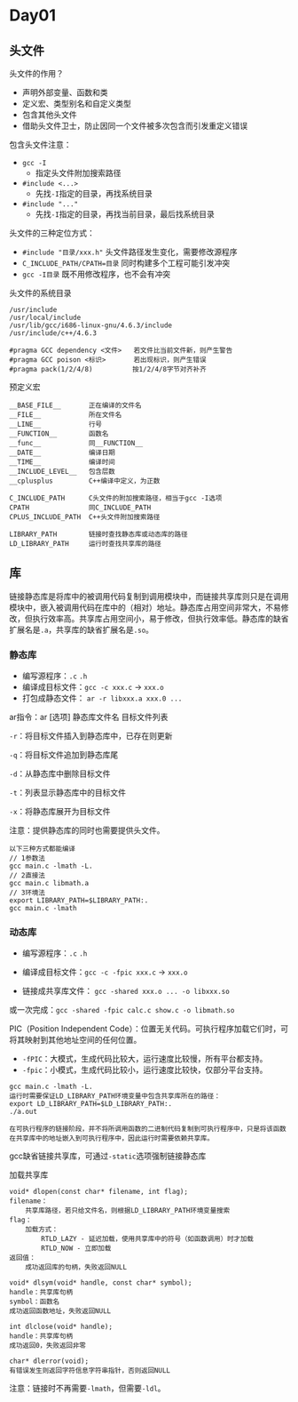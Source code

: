 # Day01

## 头文件

头文件的作用？

* 声明外部变量、函数和类
* 定义宏、类型别名和自定义类型
* 包含其他头文件
* 借助头文件卫士，防止因同一个文件被多次包含而引发重定义错误

包含头文件注意：

* `gcc -I` 
  * 指定头文件附加搜索路径
* `#include <...>`
  * 先找`-I`指定的目录，再找系统目录
* `#include "..."`
  * 先找`-I`指定的目录，再找当前目录，最后找系统目录

头文件的三种定位方式：

* `#include "目录/xxx.h"` 头文件路径发生变化，需要修改源程序
* `C_INCLUDE_PATH/CPATH=目录` 同时构建多个工程可能引发冲突
* `gcc -I目录` 既不用修改程序，也不会有冲突

头文件的系统目录

```
/usr/include
/usr/local/include
/usr/lib/gcc/i686-linux-gnu/4.6.3/include
/usr/include/c++/4.6.3
```

```
#pragma GCC dependency <文件>   若文件比当前文件新，则产生警告
#pragma GCC poison <标识>       若出现标识，则产生错误
#pragma pack(1/2/4/8)          按1/2/4/8字节对齐补齐
```

预定义宏

```
__BASE_FILE__       正在编译的文件名
__FILE__            所在文件名
__LINE__            行号
__FUNCTION__        函数名
__func__            同__FUNCTION__
__DATE__            编译日期
__TIME__            编译时间
__INCLUDE_LEVEL__   包含层数    
__cplusplus         C++编译中定义，为正数

C_INCLUDE_PATH      C头文件的附加搜索路径，相当于gcc -I选项
CPATH               同C_INCLUDE_PATH
CPLUS_INCLUDE_PATH  C++头文件附加搜索路径

LIBRARY_PATH        链接时查找静态库或动态库的路径
LD_LIBRARY_PATH     运行时查找共享库的路径
```

## 库

链接静态库是将库中的被调用代码复制到调用模块中，而链接共享库则只是在调用模块中，嵌入被调用代码在库中的（相对）地址。静态库占用空间非常大，不易修改，但执行效率高。共享库占用空间小，易于修改，但执行效率低。静态库的缺省扩展名是`.a`，共享库的缺省扩展名是`.so`。

### 静态库

* 编写源程序：`.c` `.h`
* 编译成目标文件：`gcc -c xxx.c` -> `xxx.o`
* 打包成静态文件： `ar -r libxxx.a xxx.0 ...`

ar指令：ar [选项] 静态库文件名 目标文件列表

`-r`：将目标文件插入到静态库中，已存在则更新

`-q`：将目标文件追加到静态库尾

`-d`：从静态库中删除目标文件

`-t`：列表显示静态库中的目标文件

`-x`：将静态库展开为目标文件

注意：提供静态库的同时也需要提供头文件。

```
以下三种方式都能编译
// 1参数法
gcc main.c -lmath -L.
// 2直接法
gcc main.c libmath.a
// 3环境法
export LIBRARY_PATH=$LIBRARY_PATH:.
gcc main.c -lmath
```

### 动态库

* 编写源程序：`.c` `.h`
* 编译成目标文件：`gcc -c -fpic xxx.c` -> `xxx.o`

* 链接成共享库文件： `gcc -shared xxx.o ... -o libxxx.so`

或一次完成：`gcc -shared -fpic calc.c show.c -o libmath.so`

PIC（Position Independent Code）：位置无关代码。可执行程序加载它们时，可将其映射到其他地址空间的任何位置。

* `-fPIC`：大模式，生成代码比较大，运行速度比较慢，所有平台都支持。
* `-fpic`：小模式，生成代码比较小，运行速度比较快，仅部分平台支持。

```
gcc main.c -lmath -L.
运行时需要保证LD_LIBRARY_PATH环境变量中包含共享库所在的路径：
export LD_LIBRARY_PATH=$LD_LIBRARY_PATH:.
./a.out

在可执行程序的链接阶段，并不将所调用函数的二进制代码复制到可执行程序中，只是将该函数在共享库中的地址嵌入到可执行程序中，因此运行时需要依赖共享库。
```

gcc缺省链接共享库，可通过`-static`选项强制链接静态库

加载共享库

```
void* dlopen(const char* filename, int flag);
filename：
	共享库路径，若只给文件名，则根据LD_LIBRARY_PATH环境变量搜索
flag：
	加载方式：
		RTLD_LAZY - 延迟加载，使用共享库中的符号（如函数调用）时才加载
		RTLD_NOW - 立即加载
返回值：
	成功返回库的句柄，失败返回NULL
```

```
void* dlsym(void* handle, const char* symbol);
handle：共享库句柄
symbol：函数名
成功返回函数地址，失败返回NULL
```

```
int dlclose(void* handle);
handle：共享库句柄
成功返回0，失败返回非零
```

```
char* dlerror(void);
有错误发生则返回字符信息字符串指针，否则返回NULL
```

注意：链接时不再需要`-lmath`，但需要`-ldl`。
